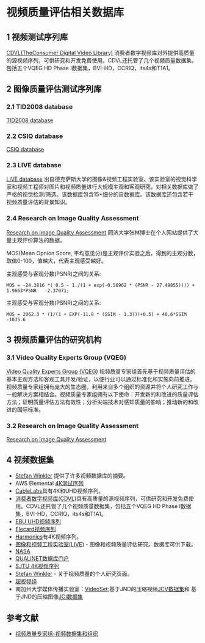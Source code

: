 # 视频质量评估相关数据库

## 1 视频测试序列库

[CDVL(TheConsumer Digital Video Library)](http://www.cdvl.org/) 消费者数字视频库对外提供高质量的源视频序列，可供研究和开发免费使用。CDVL还托管了几个视频质量数据集，包括五个VQEG HD Phase I数据集，BVI-HD，CCRIQ，its4s和T1A1。

## 2 图像质量评估测试序列库

### 2.1 TID2008 database

[TID2008 database](http://www.ponomarenko.info/tid2008.htm)

### 2.2 CSIQ database

[CSIQ database](http://vision.okstate.edu/csiq)

### 2.3 LIVE database

[LIVE database](http://live.ece.utexas.edu/research/Quality/) 出自德克萨斯大学的图像&视频工程实验室。该实验室的视觉科学家和视频工程师对图片和视频质量进行大规模主观和客观研究，对相关数据库做了严格的视觉检测/筛选。该数据库包含15+细分的自数据库。该数据库还包含若干视频质量评估的背景知识。

### 2.4 Research on Image Quality Assessment

[Research on Image Quality Assessment](http://sse.tongji.edu.cn/linzhang/IQA/IQA.htm) 同济大学张林博士在个人网站提供了大量主观评价算法的数据。

MOS(Mean Opnion Score, 平均意见分)是主观评价实验之后，得到的主观分数，取值0-100，值越大，代表主观感受越好。

主观感受与客观分数(PSNR)之间的关系: 

```
MOS = -24.3816 *( 0.5 - 1./(1 + exp(-0.56962 * (PSNR - 27.49855)))) + 1.9663*PSNR   -2.37071;
```

主观感受与客观分数(PSNR)之间的关系: 

```
MOS = 2062.3 * (1/(1 + EXP(-11.8 * (SSIM - 1.3)))+0.5) + 40.6*SSIM -1035.6
```

## 3 视频质量评估的研究机构

### 3.1 Video Quality Experts Group (VQEG)

[Video Quality Experts Group (VQEG)](https://www.its.bldrdoc.gov/vqeg/vqeg-home.aspx) 视频质量专家组首先基于视频质量评估的基本主观方法和客观工具开发/验证，以便行业可以通过标准化和实施向前推进。视频质量专家组拥有庞大的生态圈，利用来自多个组织的资源并将个人研究工作与一般解决方案相结合。视频质量专家组拥有以下使命：开发新的和改进的质量评估方法；证明质量评估方法有效性；分析尖端技术对感知质量的影响；推动新的和改进的国际标准。

### 3.2 Research on Image Quality Assessment

[Research on Image Quality Assessment](http://sse.tongji.edu.cn/linzhang/IQA/IQA.htm)

## 4 视频数据集

- [Stefan Winkler](http://stefan.winkler.net/resources.html) 提供了许多视频数据库的摘要。
- AWS Elemental [4K测试序列](http://www.elemental.com/resources/4k-test-sequences) 
- [CableLabs](http://www.cablelabs.com/resources/4k/)具有4K和UHD视频序列。
- [消费者数字视频库(CDVL)](https://www.cdvl.org/)具有高质量的源视频序列，可供研究和开发免费使用。CDVL还托管了几个视频质量数据集，包括五个VQEG HD Phase I数据集，BVI-HD，CCRIQ，its4s和T1A1。
- [EBU UHD视频序列](https://tech.ebu.ch/testsequences/uhd-1) 
- [Elecard视频序列](https://www.elecard.com/videos) 
- [Harmonics](http://www.harmonicinc.com/resources/videos/4k-video-clip-center#4k-clip-center)有4K视频序列。
- [图像和视频工程实验室(LIVE)](http://live.ece.utexas.edu/research/quality/) - 图像和视频质量评估研究。数据库可供下载。
- [NASA](https://svs.gsfc.nasa.gov/index.html)
- [QUALINET数据库门户](http://dbq.multimediatech.cz/)
- [SJTU 4K视频序列](http://medialab.sjtu.edu.cn/web4k/index.html) 
- [Stefan Winkler](https://stefan.winklerbros.net/resources.html) - 关于视频质量的个人研究页面。
- [超视频组](http://ultravideo.cs.tut.fi/#testsequences)
- 南加州大学媒体传播实验室：[VideoSet](https://ieee-dataport.org/documents/videoset);基于JND的压缩视频[JCV数据集](http://mcl.usc.edu/mcl-jcv-dataset/)和  基于JND的压缩图像[JCI数据集](http://mcl.usc.edu/mcl-jci-dataset/)

## 参考文献

- [视频质量专家组-视频数据集和组织](https://www.its.bldrdoc.gov/vqeg/video-datasets-and-organizations.aspx)